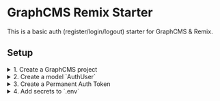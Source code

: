 # GraphCMS Remix Starter

This is a basic auth (register/login/logout) starter for GraphCMS & Remix.

## Setup

<details>
 <summary>1. Create a GraphCMS project</summary>

[Login or Register](https://app.graphcms.com) for free, and create your first project.

</details>

<details>
 <summary>2. Create a model `AuthUser`</summary>

You'll need to add the following fields:

**Name**

- String / Single line text
- Required

**Email**

- String / Single line text
- Required
- Unique
- Read only

**Password**

- String / Single line text
- Required
- API only
</details>

<details>
 <summary>3. Create a Permanent Auth Token</summary>

Create an API token with ALL permissions to ALL models in ALL stages. **Set the default stage to DRAFT**.

</details>

<details>
 <summary>4. Add secrets to `.env`</summary>

Next add your API endpoint, token, and session secret to the file `.env`.

```dosini
GRAPHCMS_ENDPOINT=
GRAPHCMS_TOKEN=
SESSION_SECRET=
```

</details>
